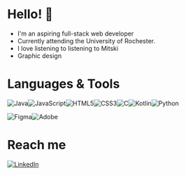 # Hello! :raised_hands:
* I'm an aspiring full-stack web developer
* Currently attending the University of Rochester. 
* I love listening to listening to Mitski
* Graphic design

# Languages & Tools
![Java](https://img.shields.io/badge/java-%23ED8B00.svg?style=for-the-badge&logo=java&logoColor=white)![JavaScript](https://img.shields.io/badge/javascript-%23323330.svg?style=for-the-badge&logo=javascript&logoColor=%23F7DF1E)![HTML5](https://img.shields.io/badge/html5-%23E34F26.svg?style=for-the-badge&logo=html5&logoColor=white)![CSS3](https://img.shields.io/badge/css3-%231572B6.svg?style=for-the-badge&logo=css3&logoColor=white)![C](https://img.shields.io/badge/c-%2300599C.svg?style=for-the-badge&logo=c&logoColor=white)![Kotlin](https://img.shields.io/badge/kotlin-%230095D5.svg?style=for-the-badge&logo=kotlin&logoColor=white)![Python](https://img.shields.io/badge/python-3670A0?style=for-the-badge&logo=python&logoColor=ffdd54)

![Figma](https://img.shields.io/badge/figma-%23F24E1E.svg?style=for-the-badge&logo=figma&logoColor=white)![Adobe](https://img.shields.io/badge/adobe-%23FF0000.svg?style=for-the-badge&logo=adobe&logoColor=white)

# Reach me
[![LinkedIn](https://img.shields.io/badge/linkedin-%230077B5.svg?style=for-the-badge&logo=linkedin&logoColor=white)](https://www.linkedin.com/in/kayla-s-lin/)



